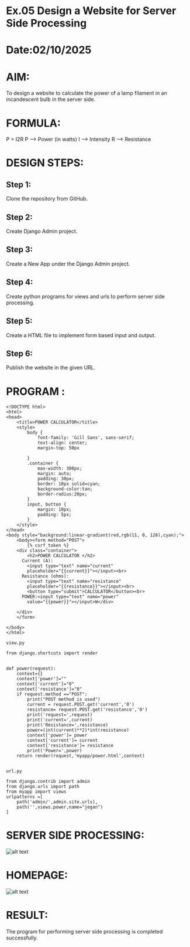 # Ex.05 Design a Website for Server Side Processing
# Date:02/10/2025
# AIM:
To design a website to calculate the power of a lamp filament in an incandescent bulb in the server side.

# FORMULA:
P = I2R
P --> Power (in watts)
 I --> Intensity
 R --> Resistance

# DESIGN STEPS:
## Step 1:
Clone the repository from GitHub.

## Step 2:
Create Django Admin project.

## Step 3:
Create a New App under the Django Admin project.

## Step 4:
Create python programs for views and urls to perform server side processing.

## Step 5:
Create a HTML file to implement form based input and output.

## Step 6:
Publish the website in the given URL.

# PROGRAM :
```
<!DOCTYPE html>
<html>
<head>
    <title>POWER CALCULATOR</title>
    <style>
        body {
            font-family: 'Gill Sans', sans-serif;
            text-align: center;
            margin-top: 50px
           
        }
        .container {
            max-width: 300px;
            margin: auto;
            padding: 30px;
            border: 10px solid=cyan;
            background-color:tan;
            border-radius:20px;
        }
        input, button {
            margin: 10px;
            padding: 5px;
        }
    </style>
</head>
<body style="background:linear-gradient(red,rgb(11, 0, 128),cyan);">
    <body><form method="POST">
        {% csrf_token %}
    <div class="container">
        <h2>POWER CALCULATOR </h2>
      Current (A):
        <input type="text" name="current" 
        placeholder="{{current}}"></input><br>
      Resistance (ohms):
        <input type="text" name="resistance" 
        placeholder="{{resistance}}"></input><br>
        <button type="submit">CALCULATOR</button><br>
      POWER:<input type="text" name="power" 
        value="{{power}}"></input>W</div>
        
    </div>
    </form>
    
</body>    
</html>

view.py

from django.shortcuts import render


def power(request):
    context={}
    context['power']=""
    context['current']="0"
    context['resistance']="0"
    if request.method =="POST":
        print("POST method is used")
        current = request.POST.get('current','0')
        resistance= request.POST.get('resistance','0')
        print('request=',request)
        print('current=',current)
        print('Resistance=',resistance)
        power=(int(current)**2)*int(resistance)
        context['power']= power
        context['current']= current
        context['resistance']= resistance
        print('Power=',power)
    return render(request,'myapp/power.html',context)


url.py

from django.contrib import admin
from django.urls import path
from myapp import views
urlpatterns =[
    path('admin/',admin.site.urls),
    path('',views.power,name="jegan")
]
```

# SERVER SIDE PROCESSING:
![alt text](<../Screenshot (77).png>)
# HOMEPAGE:
![alt text](<../Screenshot (75).png>)
# RESULT:
The program for performing server side processing is completed successfully.
